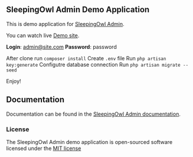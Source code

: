 ## SleepingOwl Admin Demo Application

This is demo application for [SleepingOwl Admin](https://github.com/LaravelRUS/SleepingOwlAdmin).

You can watch live [Demo site](http://sleepingowl.kodicms.ru/admin).

**Login**: admin@site.com
**Password**: password

After clone run `composer install`
Create `.env` file
Run `php artisan key:generate`
Configutre database connection
Run `php artisan migrate --seed`

Enjoy!

## Documentation

Documentation can be found in the [SleepingOwl Admin documentation](http://sleeping-owl.github.io).

### License

The SleepingOwl Admin demo application is open-sourced software licensed under the [MIT license](http://opensource.org/licenses/MIT)